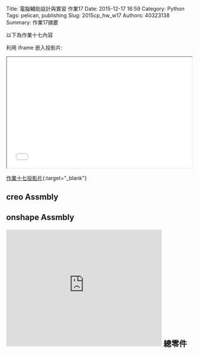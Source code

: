 Title: 電腦輔助設計與實習 作業17
Date: 2015-12-17 16:59
Category: Python
Tags: pelican, publishing
Slug: 2015cp_hw_w17
Authors: 40323138
Summary: 作業17摘要

以下為作業十七內容

利用 iframe 嵌入投影片:

<iframe src="simplest16.html" width="500" height="300"></iframe>

[作業十七投影片](simplest16.html){:target="_blank"}

 <h2> creo Assmbly<h2>

<script src="https://embed.github.com/view/3d/40323150/2015cadp/gh-pages/images/asm0002.stl"></script>
onshape  Assmbly
<iframe width="420" height="315" src="https://www.youtube.com/embed/JfO_2mHBFXA" frameborder="0" allowfullscreen></iframe>
總零件
<script src="https://github.com/40323138-1/40323138/blob/gh-pages/theme/images/adjuster.stl"></script>
<script src="https://github.com/40323138-1/40323138/blob/gh-pages/theme/images/adjuster_base.stl"></script>
<script src="https://github.com/40323138-1/40323138/blob/gh-pages/theme/images/base.stl"></script>
<script src="https://github.com/40323138-1/40323138/blob/gh-pages/theme/images/connection.stl"></script>
<script src="https://github.com/40323138-1/40323138/blob/gh-pages/theme/images/cylinder.stl"></script>
<script src="https://github.com/40323138-1/40323138/blob/gh-pages/theme/images/handle.stl"></script>
<script src="https://github.com/40323138-1/40323138/blob/gh-pages/theme/images/cylinder.stl"></script>
<script src="https://github.com/40323138-1/40323138/blob/gh-pages/theme/images/hinge.stl"></script>





